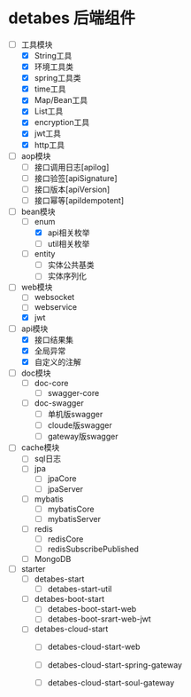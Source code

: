 # detabes 后端组件
* [ ] 工具模块
    - [x] String工具
    - [x] 环境工具类 
    - [x] spring工具类 
    - [x] time工具
    - [x] Map/Bean工具
    - [x] List工具
    - [x] encryption工具
    - [x] jwt工具
    - [x] http工具
    
* [ ] aop模块
    - [ ] 接口调用日志[apilog] 
    - [ ] 接口验签[apiSignature]
    - [ ] 接口版本[apiVersion]
    - [ ] 接口幂等[apiIdempotent]  
    
* [ ] bean模块
    - [ ] enum
        - [x] api相关枚举
        - [ ] util相关枚举
    - [ ] entity
        - [ ] 实体公共基类
        - [ ] 实体序列化
            
* [ ] web模块    
    - [ ] websocket
    - [ ] webservice
    - [x] jwt
    
* [ ] api模块
    - [x] 接口结果集
    - [x] 全局异常
    - [x] 自定义的注解
 
* [ ] doc模块
    - [ ] doc-core
        - [ ] swagger-core
    - [ ] doc-swagger
        - [ ] 单机版swagger
        - [ ] cloude版swagger
        - [ ] gateway版swagger
 
* [ ] cache模块
    - [ ] sql日志
    - [ ] jpa
        - [ ] jpaCore
        - [ ] jpaServer
    - [ ] mybatis
        - [ ] mybatisCore
        - [ ] mybatisServer
    - [ ] redis
        - [ ] redisCore
        - [ ] redisSubscribePublished
    - [ ] MongoDB
    
* [ ] starter
    - [ ] detabes-start
        - [ ] detabes-start-util
    - [ ] detabes-boot-start
        - [ ] detabes-boot-start-web
        - [ ] detabes-boot-srart-web-jwt
    - [ ] detabes-cloud-start
        - [ ] detabes-cloud-start-web
        - [ ] detabes-cloud-start-spring-gateway
        - [ ] detabes-cloud-start-soul-gateway
    
    
    
    
